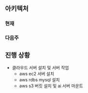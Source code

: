 ## 아키텍처

### 현재 


### 다음주


## 진행 상황
- 클라우드 서버 설치 및 서버 작업
  - aws ec2 서버 설치
  - aws rdbs mysql 설치
  - aws s3 버킷 설치 및 ai 서버 마운트

